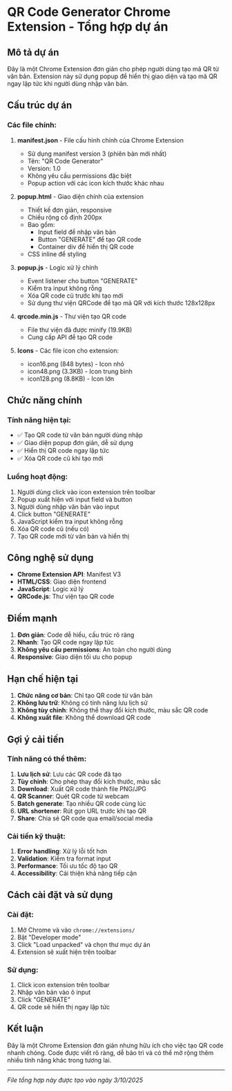 # QR Code Generator Chrome Extension - Tổng hợp dự án

## Mô tả dự án
Đây là một Chrome Extension đơn giản cho phép người dùng tạo mã QR từ văn bản. Extension này sử dụng popup để hiển thị giao diện và tạo mã QR ngay lập tức khi người dùng nhập văn bản.

## Cấu trúc dự án

### Các file chính:

1. **manifest.json** - File cấu hình chính của Chrome Extension
   - Sử dụng manifest version 3 (phiên bản mới nhất)
   - Tên: "QR Code Generator" 
   - Version: 1.0
   - Không yêu cầu permissions đặc biệt
   - Popup action với các icon kích thước khác nhau

2. **popup.html** - Giao diện chính của extension
   - Thiết kế đơn giản, responsive
   - Chiều rộng cố định 200px
   - Bao gồm:
     - Input field để nhập văn bản
     - Button "GENERATE" để tạo QR code
     - Container div để hiển thị QR code
   - CSS inline để styling

3. **popup.js** - Logic xử lý chính
   - Event listener cho button "GENERATE"
   - Kiểm tra input không rỗng
   - Xóa QR code cũ trước khi tạo mới
   - Sử dụng thư viện QRCode để tạo mã QR với kích thước 128x128px

4. **qrcode.min.js** - Thư viện tạo QR code
   - File thư viện đã được minify (19.9KB)
   - Cung cấp API để tạo QR code

5. **Icons** - Các file icon cho extension:
   - icon16.png (848 bytes) - Icon nhỏ
   - icon48.png (3.3KB) - Icon trung bình  
   - icon128.png (8.8KB) - Icon lớn

## Chức năng chính

### Tính năng hiện tại:
- ✅ Tạo QR code từ văn bản người dùng nhập
- ✅ Giao diện popup đơn giản, dễ sử dụng
- ✅ Hiển thị QR code ngay lập tức
- ✅ Xóa QR code cũ khi tạo mới

### Luồng hoạt động:
1. Người dùng click vào icon extension trên toolbar
2. Popup xuất hiện với input field và button
3. Người dùng nhập văn bản vào input
4. Click button "GENERATE"
5. JavaScript kiểm tra input không rỗng
6. Xóa QR code cũ (nếu có)
7. Tạo QR code mới từ văn bản và hiển thị

## Công nghệ sử dụng

- **Chrome Extension API**: Manifest V3
- **HTML/CSS**: Giao diện frontend
- **JavaScript**: Logic xử lý
- **QRCode.js**: Thư viện tạo QR code

## Điểm mạnh

1. **Đơn giản**: Code dễ hiểu, cấu trúc rõ ràng
2. **Nhanh**: Tạo QR code ngay lập tức
3. **Không yêu cầu permissions**: An toàn cho người dùng
4. **Responsive**: Giao diện tối ưu cho popup

## Hạn chế hiện tại

1. **Chức năng cơ bản**: Chỉ tạo QR code từ văn bản
2. **Không lưu trữ**: Không có tính năng lưu lịch sử
3. **Không tùy chỉnh**: Không thể thay đổi kích thước, màu sắc QR code
4. **Không xuất file**: Không thể download QR code

## Gợi ý cải tiến

### Tính năng có thể thêm:
1. **Lưu lịch sử**: Lưu các QR code đã tạo
2. **Tùy chỉnh**: Cho phép thay đổi kích thước, màu sắc
3. **Download**: Xuất QR code thành file PNG/JPG
4. **QR Scanner**: Quét QR code từ webcam
5. **Batch generate**: Tạo nhiều QR code cùng lúc
6. **URL shortener**: Rút gọn URL trước khi tạo QR
7. **Share**: Chia sẻ QR code qua email/social media

### Cải tiến kỹ thuật:
1. **Error handling**: Xử lý lỗi tốt hơn
2. **Validation**: Kiểm tra format input
3. **Performance**: Tối ưu tốc độ tạo QR
4. **Accessibility**: Cải thiện khả năng tiếp cận

## Cách cài đặt và sử dụng

### Cài đặt:
1. Mở Chrome và vào `chrome://extensions/`
2. Bật "Developer mode"
3. Click "Load unpacked" và chọn thư mục dự án
4. Extension sẽ xuất hiện trên toolbar

### Sử dụng:
1. Click icon extension trên toolbar
2. Nhập văn bản vào ô input
3. Click "GENERATE"
4. QR code sẽ hiển thị ngay lập tức

## Kết luận

Đây là một Chrome Extension đơn giản nhưng hữu ích cho việc tạo QR code nhanh chóng. Code được viết rõ ràng, dễ bảo trì và có thể mở rộng thêm nhiều tính năng khác trong tương lai.

---
*File tổng hợp này được tạo vào ngày 3/10/2025*